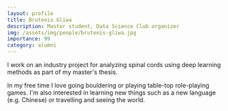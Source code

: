 ```yaml
---
layout: profile
title: Brutenis Gliwa
description: Master student, Data Science Club organizer
img: /assets/img/people/brutenis-gliwa.jpg
importance: 99
category: alumni
---
```


I work on an industry project for analyzing spinal cords using deep learning methods as part of my master's thesis.

In my free time I love going bouldering or playing table-top role-playing games. I'm also interested in learning new things such as a new language (e.g. Chinese) or travelling and seeing the world.
